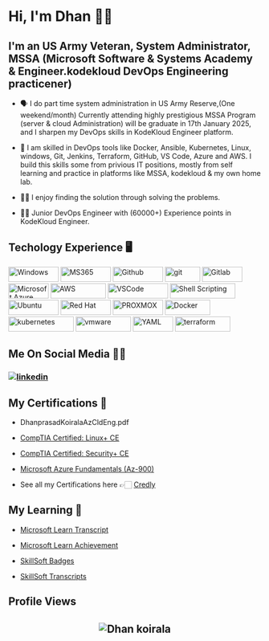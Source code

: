 # Hi, I'm Dhan 👋🏻

## **I'm an US Army Veteran, System Administrator, MSSA (Microsoft Software & Systems Academy & Engineer.kodekloud DevOps Engineering practicener)**
- 🗣 I do part time system administration in US Army Reserve,(One weekend/month) Currently attending highly prestigious MSSA Program (server & cloud Administration) will be graduate in 17th January 2025, and I sharpen my DevOps skills in KodeKloud Engineer platform.
  
- 🚀 I am skilled in DevOps tools like Docker, Ansible, Kubernetes, Linux, windows, Git, Jenkins, Terraform, GitHub, VS Code, Azure and AWS. I build this skills some from privious IT positions, mostly from self learning and practice in platforms like MSSA, kodekloud & my own home lab.
  
- 🤝🏻 I enjoy finding the solution through solving the problems.

- ✍🏼 Junior DevOps Engineer with (60000+) Experience points in KodeKloud Engineer.


<h2>Techology Experience 🖥️</h2>

<p>
  

   <img alt="Windows" src="https://img.shields.io/badge/Microsoft-666666?style=for-the-badge&logo=microsoft&logoColor=white" width="100" height="30" />
      <img alt="MS365" src="https://img.shields.io/badge/Microsoft365-666666?style=for-the-badge&logo=Microsoft365&logoColor=white" width="100" height="30" />
    <img alt="Github" src="https://img.shields.io/badge/GitHub-%23121011.svg?style=flat-square&logo=Github&logoColor=white" width="100" height="30"/>
  <img alt="git" src="https://img.shields.io/badge/-Git-F05032?style=flat-square&logo=git&logoColor=white" width="70" height="30" />
  <img alt="Gitlab" src="https://img.shields.io/badge/GitLab-%23323330.svg?style=flat-square&logo=Gitlab&logoColor=%23F7DF1E" width="80" height="30"/>
  <img alt="Microsoft Azure" src="https://img.shields.io/badge/AZURE-%23FF9900.svg?style=flat-square&logo=Azure&logoColor=blue" width="80" height="30"/>
  <img alt="AWS" src="https://img.shields.io/badge/AWS-%569A31.svg?style=flat-square&logo=amazon&logoColor=white" width="110" height="30"/>
  <img alt="VSCode" src="https://img.shields.io/badge/Visual_Studio-5C2D91?style=for-the-badge&logo=visual%20studio%20code&logoColor=white" width="120" height="30"/>
  <img alt="Shell Scripting" src="https://img.shields.io/badge/Shell_script-%23121011.svg?style=flat-square&logo=gnu-bash&logoColor=white" width="130" height="30"/>
  <img alt="Ubuntu" src="https://img.shields.io/badge/Ubuntu-E95420?style=flat-square&logo=ubuntu&logoColor=white" width="100" height="30"/>
  <img alt="Red Hat" src="https://img.shields.io/badge/RedHat-E95420?style=flat-square&logo=redhat&logoColor=white" width="100" height="30"/>
  <img alt="PROXMOX" src="https://img.shields.io/badge/ProxMox-E95420?style=flat-square&logo=Proxmox&logoColor=white" width="100" height="30"/>
  <img alt="Docker" src="https://img.shields.io/badge/-Docker-46a2f1?style=flat-square&logo=docker&logoColor=white" width="90" height="30"/>
  <img alt="kubernetes"src="https://img.shields.io/badge/Kubernetes-326ce5.svg?&style=flat-square&logo=Kubernetes&logoColor=white" width="130" height="30"/>
  <img alt="vmware"src="https://img.shields.io/badge/VMware-607078?style=for-the-badge&logo=VMware&logoColor=white" width="110" height="30"/> 
  <img alt="YAML" src="https://img.shields.io/badge/-Yaml-F05032?style=flat-square&logo=Yaml&logoColor=white" width="80" height="30" />
  
  <img alt="terraform" src="https://img.shields.io/badge/Terraform-7B42BC?style=for-the-badge&logo=Terraform&logoColor=white" width="110" height="30" />
</p>

## **Me On Social Media** 🤝🏻

<h3 align="left">
<a href="https://www.linkedin.com/in/dpk1/"><img src="https://img.icons8.com/color/96/000000/linkedin.png" alt="linkedin"/></a>





##  **My Certifications 🏅**

- DhanprasadKoiralaAzCldEng.pdf

- [CompTIA Certified: Linux+ CE](https://www.credly.com/earner/earned/badge/82c982d8-84b4-4889-9e57-7ffd9ba7cd42)

- [CompTIA Certified: Security+ CE](https://www.credly.com/earner/earned/badge/bb6e8668-9b48-491c-9993-80c71cae7d43)

- [Microsoft Azure Fundamentals (Az-900)](https://learn.microsoft.com/api/credentials/share/en-us/Dhanprasadkoirala-0496/8085916026A6F626?sharingId=46846D142471C794)

- See all my Certifications here 👉🏻 [Credly](https://www.credly.com/users/dhan-prasad-koirala)


##  **My Learning 🏅**

- [Microsoft Learn Transcript](https://learn.microsoft.com/en-us/users/dhanprasadkoirala-0496/transcript/v0yy3bqxkgmlj3e?WT.mc_id=ilt_partner_webpage_wwl&ocid=4183894&source=learn&redeem=RN8D6G)

- [Microsoft Learn Achievement](https://learn.microsoft.com/en-us/users/dhanprasadkoirala-0496/achievements)

- [SkillSoft Badges](https://skillsoft.digitalbadges.skillsoft.com/profile/dhanprasadkoirala651590/wallet#gs.f4g326)

- [SkillSoft Transcripts](https://skillsoft.digitalbadges.skillsoft.com/profile/dhanprasadkoirala651590/transcript#gs.f4eevy)



## Profile Views

<h2 align="center"> <img src="https://komarev.com/ghpvc/?username=dpkrepo" alt="Dhan koirala" /> <h2>
